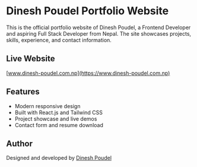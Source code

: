 
# Dinesh Poudel Portfolio Website

This is the official portfolio website of Dinesh Poudel, a Frontend Developer and aspiring Full Stack Developer from Nepal. The site showcases projects, skills, experience, and contact information.

## Live Website
[www.dinesh-poudel.com.np](https://www.dinesh-poudel.com.np)

## Features
- Modern responsive design
- Built with React.js and Tailwind CSS
- Project showcase and live demos
- Contact form and resume download

## Author
Designed and developed by [Dinesh Poudel](https://www.dinesh-poudel.com.np)
